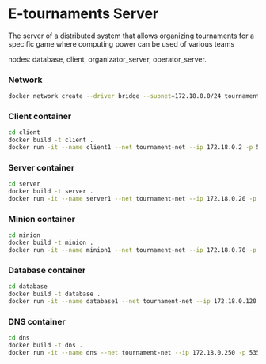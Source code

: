 # E-tournaments Server

The server of a distributed system that allows
organizing tournaments for a specific game where computing power can be used
of various teams

nodes: database, client, organizator_server, operator_server.

### Network
```bash
docker network create --driver bridge --subnet=172.18.0.0/24 tournament-net
```

### Client container 
```bash
cd client
docker build -t client .
docker run -it --name client1 --net tournament-net --ip 172.18.0.2 -p 5000:5000 client
```
### Server container 
```bash
cd server
docker build -t server .
docker run -it --name server1 --net tournament-net --ip 172.18.0.20 -p 8080:8080 server
```
### Minion container 
```bash
cd minion
docker build -t minion .
docker run -it --name minion1 --net tournament-net --ip 172.18.0.70 -p 8020:8020 minion
```
### Database container 
```bash
cd database
docker build -t database .
docker run -it --name database1 --net tournament-net --ip 172.18.0.120 -p 8040:8040 database
```
### DNS container 
```bash
cd dns
docker build -t dns .
docker run -it --name dns --net tournament-net --ip 172.18.0.250 -p 5353:5353 dns
```
